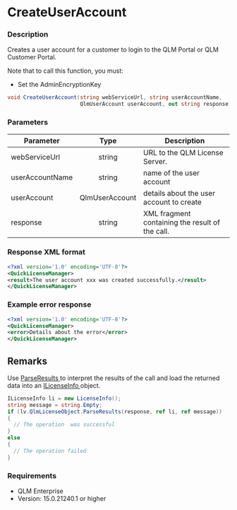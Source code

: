 # CreateUserAccount

### Description

Creates a user account for a customer to login to the QLM Portal or QLM Customer Portal.

Note that to call this function, you must:

* Set the AdminEncryptionKey

```csharp
void CreateUserAccount(string webServiceUrl, string userAccountName, 
                       QlmUserAccount userAccount, out string response)
```

### Parameters

| Parameter       |      Type      | Description                                     |
| --------------- | :------------: | ----------------------------------------------- |
| webServiceUrl   |     string     | URL to the QLM License Server.                  |
| userAccountName |     string     | name of the user account                        |
| userAccount     | QlmUserAccount | details about the user account to create        |
| response        |     string     | XML fragment containing the result of the call. |

### Response XML format

```xml
<?xml version='1.0' encoding='UTF-8'?>
<QuickLicenseManager>
<result>The user account xxx was created successfully.</result>
</QuickLicenseManager>
```

### Example error response

```xml
<?xml version='1.0' encoding='UTF-8'?>
<QuickLicenseManager>
<error>Details about the error</error>
</QuickLicenseManager>
```

## Remarks

Use [ParseResults ](https://soraco.readme.io/reference/parseresults)to interpret the results of the call and load the returned data into an [ILicenseInfo ](https://soraco.readme.io/reference/ilicenseinfo)object.

```c#
ILicenseInfo li = new LicenseInfo();
string message = string.Empty;
if (lv.QlmLicenseObject.ParseResults(response, ref li, ref message))
{
  // The operation  was successful	
}
else
{
  // The operation failed
}
```

### Requirements

* QLM Enterprise
* Version: 15.0.21240.1 or higher
